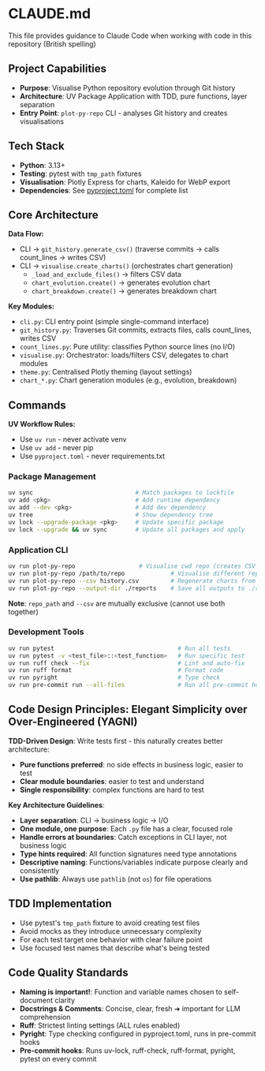 # CLAUDE.md

This file provides guidance to Claude Code when working with code in this repository (British spelling)

## Project Capabilities

- **Purpose**: Visualise Python repository evolution through Git history
- **Architecture**: UV Package Application with TDD, pure functions, layer separation
- **Entry Point**: `plot-py-repo` CLI - analyses Git history and creates visualisations

## Tech Stack

- **Python**: 3.13+
- **Testing**: pytest with `tmp_path` fixtures
- **Visualisation**: Plotly Express for charts, Kaleido for WebP export
- **Dependencies**: See [pyproject.toml](pyproject.toml) for complete list

## Core Architecture

**Data Flow:**
- CLI → `git_history.generate_csv()` (traverse commits → calls count_lines → writes CSV)
- CLI → `visualise.create_charts()` (orchestrates chart generation)
  - `_load_and_exclude_files()` → filters CSV data
  - `chart_evolution.create()` → generates evolution chart
  - `chart_breakdown.create()` → generates breakdown chart

**Key Modules:**
- `cli.py`: CLI entry point (simple single-command interface)
- `git_history.py`: Traverses Git commits, extracts files, calls count_lines, writes CSV
- `count_lines.py`: Pure utility: classifies Python source lines (no I/O)
- `visualise.py`: Orchestrator: loads/filters CSV, delegates to chart modules
- `theme.py`: Centralised Plotly theming (layout settings)
- `chart_*.py`: Chart generation modules (e.g., evolution, breakdown)

## Commands

**UV Workflow Rules:**
- Use `uv run` - never activate venv
- Use `uv add` - never pip
- Use `pyproject.toml` - never requirements.txt

### Package Management
```bash
uv sync                             # Match packages to lockfile
uv add <pkg>                        # Add runtime dependency
uv add --dev <pkg>                  # Add dev dependency
uv tree                             # Show dependency tree
uv lock --upgrade-package <pkg>     # Update specific package
uv lock --upgrade && uv sync        # Update all packages and apply
```

### Application CLI
```bash
uv run plot-py-repo                  # Visualise cwd repo (creates CSV + charts)
uv run plot-py-repo /path/to/repo             # Visualise different repo
uv run plot-py-repo --csv history.csv         # Regenerate charts from existing CSV
uv run plot-py-repo --output-dir ./reports    # Save all outputs to ./reports
```

**Note**: `repo_path` and `--csv` are mutually exclusive (cannot use both together)

### Development Tools
```bash
uv run pytest                                   # Run all tests
uv run pytest -v <test_file>::<test_function>   # Run specific test
uv run ruff check --fix                         # Lint and auto-fix
uv run ruff format                              # Format code
uv run pyright                                  # Type check
uv run pre-commit run --all-files               # Run all pre-commit hooks
```

## Code Design Principles: Elegant Simplicity over Over-Engineered (YAGNI)

**TDD-Driven Design**: Write tests first - this naturally creates better architecture:
- **Pure functions preferred**: no side effects in business logic, easier to test
- **Clear module boundaries**: easier to test and understand
- **Single responsibility**: complex functions are hard to test

**Key Architecture Guidelines**:
- **Layer separation**: CLI → business logic → I/O
- **One module, one purpose**: Each `.py` file has a clear, focused role
- **Handle errors at boundaries**: Catch exceptions in CLI layer, not business logic
- **Type hints required**: All function signatures need type annotations
- **Descriptive naming**: Functions/variables indicate purpose clearly and consistently
- **Use pathlib**: Always use `pathlib` (not `os`) for file operations

## TDD Implementation

- Use pytest's `tmp_path` fixture to avoid creating test files
- Avoid mocks as they introduce unnecessary complexity
- For each test target one behavior with clear failure point
- Use focused test names that describe what's being tested

## Code Quality Standards

- **Naming is important!**: Function and variable names chosen to self-document clarity
- **Docstrings & Comments**: Concise, clear, fresh ➜ important for LLM comprehension
- **Ruff**: Strictest linting settings (ALL rules enabled)
- **Pyright**: Type checking configured in pyproject.toml, runs in pre-commit hooks
- **Pre-commit hooks**: Runs uv-lock, ruff-check, ruff-format, pyright, pytest on every commit